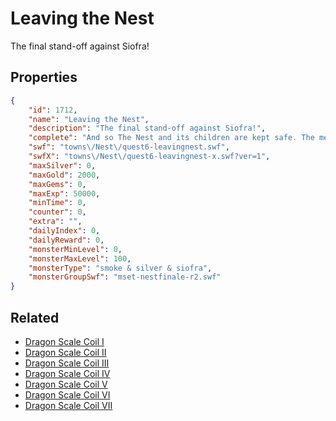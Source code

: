 # Leaving the Nest

The final stand-off against Siofra!

## Properties

```json
{
    "id": 1712,
    "name": "Leaving the Nest",
    "description": "The final stand-off against Siofra!",
    "complete": "And so The Nest and its children are kept safe. The memory of Messimy will live on in the young children she cared for, while another magical threat has been contained by The Rose.",
    "swf": "towns\/Nest\/quest6-leavingnest.swf",
    "swfX": "towns\/Nest\/quest6-leavingnest-x.swf?ver=1",
    "maxSilver": 0,
    "maxGold": 2000,
    "maxGems": 0,
    "maxExp": 50000,
    "minTime": 0,
    "counter": 0,
    "extra": "",
    "dailyIndex": 0,
    "dailyReward": 0,
    "monsterMinLevel": 0,
    "monsterMaxLevel": 100,
    "monsterType": "smoke & silver & siofra",
    "monsterGroupSwf": "mset-nestfinale-r2.swf"
}
```

## Related

- [Dragon Scale Coil I](../items/19668-dragon-scale-coil-i.md)
- [Dragon Scale Coil II](../items/19669-dragon-scale-coil-ii.md)
- [Dragon Scale Coil III](../items/19670-dragon-scale-coil-iii.md)
- [Dragon Scale Coil IV](../items/19671-dragon-scale-coil-iv.md)
- [Dragon Scale Coil V](../items/19672-dragon-scale-coil-v.md)
- [Dragon Scale Coil VI](../items/19673-dragon-scale-coil-vi.md)
- [Dragon Scale Coil VII](../items/19674-dragon-scale-coil-vii.md)

